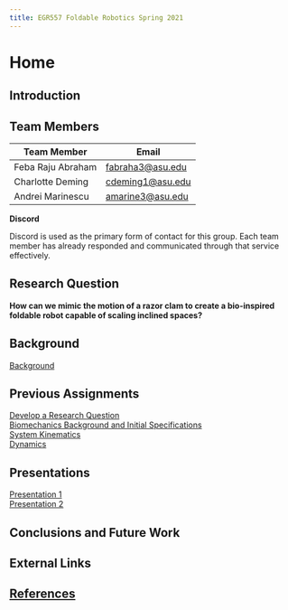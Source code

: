 ```yaml
---
title: EGR557 Foldable Robotics Spring 2021
---
```


# Home

## Introduction

## Team Members

|Team Member|Email|
|---|---|
|Feba Raju Abraham|fabraha3@asu.edu|
|Charlotte Deming|cdeming1@asu.edu|
|Andrei Marinescu|amarine3@asu.edu|

**Discord**

Discord is used as the primary form of contact for this group. Each team member has already responded and communicated through that service effectively. 

## Research Question
**How can we mimic the motion of a razor clam to create a bio-inspired foldable robot capable of scaling inclined spaces?**

## Background
[Background](/background.md)

## Previous Assignments

[Develop a Research Question](develop-a-research-question.md)  
[Biomechanics Background and Initial Specifications](biomechanics-background-and-initial-specifications.md)  
[System Kinematics](System_Kinematics.ipynb_-_Colaboratory.pdf)  
[Dynamics](dynamicsTotal.pdf) 


## Presentations

[Presentation 1](presentation1.md)  
[Presentation 2](presentation2.md)

## Conclusions and Future Work

## External Links

## [References](references.md)


